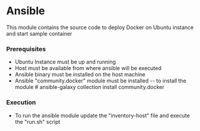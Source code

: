 # Ansible 
This module contains the source code to deploy Docker on Ubuntu instance and start sample container

### Prerequisites
- Ubuntu Instance must be up and running
- Host must be available from where ansible will be executed
- Ansible binary must be installed on the host machine
- Ansible "community.docker" module must be installed 
-- to install the module # ansible-galaxy collection install community.docker

### Execution
- To run the ansible module update the "inventory-host" file and execute the "run.sh" script
